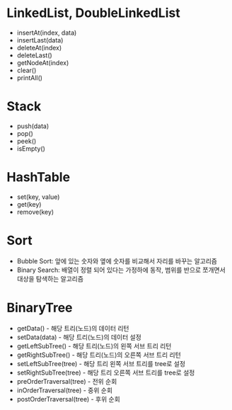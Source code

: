 # LinkedList, DoubleLinkedList
* insertAt(index, data)
* insertLast(data)
* deleteAt(index)
* deleteLast()
* getNodeAt(index)
* clear()
* printAll()

# Stack
* push(data)
* pop()
* peek()
* isEmpty()

# HashTable
* set(key, value)
* get(key)
* remove(key)

# Sort
* Bubble Sort: 앞에 있는 숫자와 옆에 숫자를 비교해서 자리를 바꾸는 알고리즘
* Binary Search: 배열이 정렬 되어 있다는 가정하에 동작, 범위를 반으로 쪼개면서 대상을 탐색하는 알고리즘

# BinaryTree
* getData() - 해당 트리(노드)의 데이터 리턴
* setData(data) - 해당 트리(노드)의 데이터 설정 
* getLeftSubTree() - 해당 트리(노드)의 왼쪽 서브 트리 리턴
* getRightSubTree() - 해당 트리(노드)의 오른쪽 서브 트리 리턴
* setLeftSubTree(tree) - 해당 트리 왼쪽 서브 트리를 tree로 설정
* setRightSubTree(tree) - 해당 트리 오른쪽 서브 트리를 tree로 설정
* preOrderTraversal(tree) - 전위 순회
* inOrderTraversal(tree) - 중위 순회
* postOrderTraversal(tree) - 후위 순회
